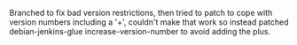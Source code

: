 Branched to fix bad version restrictions, then tried to patch to cope 
with version numbers including a '+', couldn't make that work so instead 
patched debian-jenkins-glue increase-version-number to avoid adding the plus.
